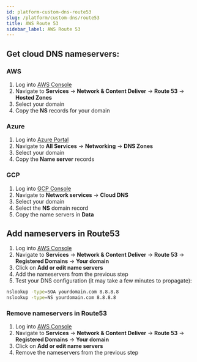 ```yaml
---
id: platform-custom-dns-route53
slug: /platform/custom-dns/route53
title: AWS Route 53
sidebar_label: AWS Route 53
---
```


## Get cloud DNS nameservers:
### AWS
1. Log into [AWS Console](https://aws.amazon.com/console/)
2. Navigate to **Services** -> **Network & Content Deliver** -> **Route 53** -> **Hosted Zones**
3. Select your domain
4. Copy the **NS** records for your domain

### Azure
1. Log into [Azure Portal](https://portal.azure.com/)
2. Navigate to **All Services** -> **Networking** -> **DNS Zones**
3. Select your domain
4. Copy the **Name server** records

### GCP
1. Log into [GCP Console](https://console.cloud.google.com/)
2. Navigate to **Network services** -> **Cloud DNS**
3. Select your domain
4. Select the **NS** domain record
5. Copy the name servers in **Data**

## Add nameservers in Route53
1. Log into [AWS Console](https://aws.amazon.com/console/)
2. Navigate to **Services** -> **Network & Content Deliver** -> **Route 53** -> **Registered Domains** -> **Your domain**
3. Click on **Add or edit name servers**
4. Add the nameservers from the previous step
5. Test your DNS configuration (it may take a few minutes to propagate):
```bash
nslookup -type=SOA yourdomain.com 8.8.8.8
nslookup -type=NS yourdomain.com 8.8.8.8
```

### Remove nameservers in Route53
1. Log into [AWS Console](https://aws.amazon.com/console/)
2. Navigate to **Services** -> **Network & Content Deliver** -> **Route 53** -> **Registered Domains** -> **Your domain**
3. Click on **Add or edit name servers**
4. Remove the nameservers from the previous step